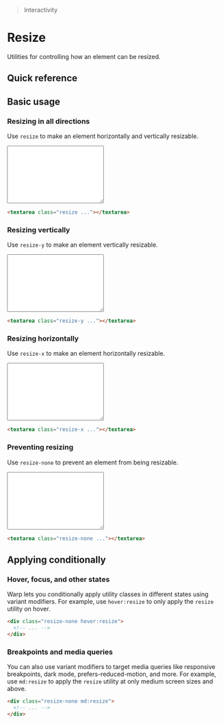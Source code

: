 > Interactivity

# Resize
Utilities for controlling how an element can be resized.

## Quick reference
<qr-table />

## Basic usage
### Resizing in all directions
Use `resize` to make an element horizontally and vertically resizable.

<container>
  <div class="relative overflow-auto">
    <div class="w-full flex items-center justify-center">
      <textarea class="resize text-sm p-16 mb-32 w-144 border-1 border-slate-900/10 shadow-xl rounded-8 dark:bg-slate-800 dark:border-slate-100/10 dark:highlight-white/5" rows="3" style="height: 134px; width: 226px;"></textarea>
    </div>
  </div>
</container>

```html
<textarea class="resize ..."></textarea>
```

### Resizing vertically
Use `resize-y` to make an element vertically resizable.

<container>
  <div class="relative overflow-auto">
    <div class="w-full flex items-center justify-center">
      <textarea class="resize-y text-sm p-16 mb-32 w-144 border-1 border-slate-900/10 shadow-xl rounded-8 dark:bg-slate-800 dark:border-slate-100/10 dark:highlight-white/5" rows="3" style="height: 134px; width: 226px;"></textarea>
    </div>
  </div>
</container>

```html
<textarea class="resize-y ..."></textarea>
````

### Resizing horizontally
Use `resize-x` to make an element horizontally resizable.

<container>
  <div class="relative overflow-auto">
    <div class="w-full flex items-center justify-center">
      <textarea class="resize-x text-sm p-16 mb-32 w-144 border-1 border-slate-900/10 shadow-xl rounded-8 dark:bg-slate-800 dark:border-slate-100/10 dark:highlight-white/5" rows="3" style="height: 134px; width: 226px;"></textarea>
    </div>
  </div>
</container>

```html
<textarea class="resize-x ..."></textarea>
```

### Preventing resizing
Use `resize-none` to prevent an element from being resizable.

<container>
  <div class="relative overflow-auto">
    <div class="w-full flex items-center justify-center">
      <textarea class="resize-none text-sm p-16 mb-32 w-144 border-1 border-slate-900/10 shadow-xl rounded-8 dark:bg-slate-800 dark:border-slate-100/10 dark:highlight-white/5" rows="3" style="height: 134px; width: 226px;"></textarea>
    </div>
  </div>
</container>

```html
<textarea class="resize-none ..."></textarea>
```

## Applying conditionally

### Hover, focus, and other states
Warp lets you conditionally apply utility classes in different states using variant modifiers. For example, use `hover:resize` to only apply the `resize` utility on hover.
```html
<div class="resize-none hover:resize">
  <!-- ... -->
</div>
```


### Breakpoints and media queries
You can also use variant modifiers to target media queries like responsive breakpoints, dark mode, prefers-reduced-motion, and more. For example, use `md:resize` to apply the `resize` utility at only medium screen sizes and above.

```html
<div class="resize-none md:resize">
  <!-- ... -->
</div>
```
